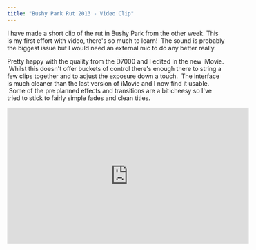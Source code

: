 ```yaml
---
title: "Bushy Park Rut 2013 - Video Clip"
---
```

I have made a short clip of the rut in Bushy Park from the other week. This is my first effort with video, there's so much to learn!  The sound is probably the biggest issue but I would need an external mic to do any better really.

Pretty happy with the quality from the D7000 and I edited in the new iMovie.  Whilst this doesn't offer buckets of control there's enough there to string a few clips together and to adjust the exposure down a touch.  The interface is much cleaner than the last version of iMovie and I now find it usable.  Some of the pre planned effects and transitions are a bit cheesy so I've tried to stick to fairly simple fades and clean titles.

<div class="video-container">
         <iframe src="http://www.youtube.com/embed/3zrXbL9RJMI" frameborder="0" width="560" height="315"></iframe>
</div>
